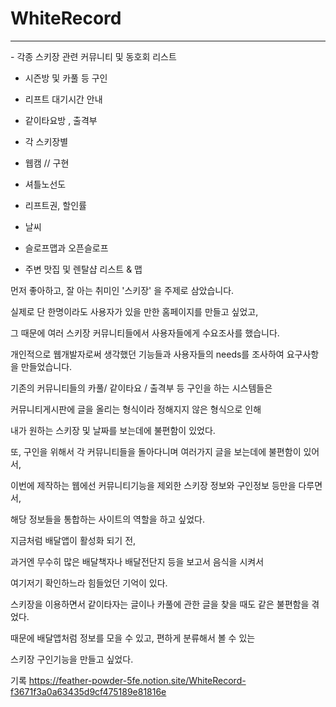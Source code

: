 # WhiteRecord

<hr/>
- 각종 스키장 관련 커뮤니티 및 동호회 리스트

- 시즌방 및 카풀 등 구인

- 리프트 대기시간 안내

- 같이타요방 , 출격부

- 각 스키장별

* 웹캠 // 구현

* 셔틀노선도

* 리프트권, 할인률

* 날씨

* 슬로프맵과 오픈슬로프

* 주변 맛집 및 렌탈샵 리스트 & 맵



먼저 좋아하고, 잘 아는 취미인 '스키장' 을 주제로 삼았습니다.

실제로 단 한명이라도 사용자가 있을 만한 홈페이지를 만들고 싶었고,

그 때문에 여러 스키장 커뮤니티들에서 사용자들에게 수요조사를 했습니다.

개인적으로 웹개발자로써 생각했던 기능들과 사용자들의 needs를 조사하여 요구사항을 만들었습니다.



기존의 커뮤니티들의 카풀/ 같이타요 / 출격부 등 구인을 하는 시스템들은

커뮤니티게시판에 글을 올리는 형식이라 정해지지 않은 형식으로 인해

내가 원하는 스키장 및 날짜를 보는데에 불편함이 있었다.

또, 구인을 위해서 각 커뮤니티들을 돌아다니며 여러가지 글을 보는데에 불편함이 있어서,

이번에 제작하는 웹에선 커뮤니티기능을 제외한 스키장 정보와 구인정보 등만을 다루면서,

해당 정보들을 통합하는 사이트의 역할을 하고 싶었다.

지금처럼 배달앱이 활성화 되기 전, 

과거엔 무수히 많은 배달책자나 배달전단지 등을 보고서 음식을 시켜서 

여기저기 확인하느라 힘들었던 기억이 있다.

스키장을 이용하면서 같이타자는 글이나 카풀에 관한 글을 찾을 때도 같은 불편함을 겪었다.

때문에 배달앱처럼 정보를 모을 수 있고, 편하게 분류해서 볼 수 있는 

스키장 구인기능을 만들고 싶었다.


기록
https://feather-powder-5fe.notion.site/WhiteRecord-f3671f3a0a63435d9cf475189e81816e
 
